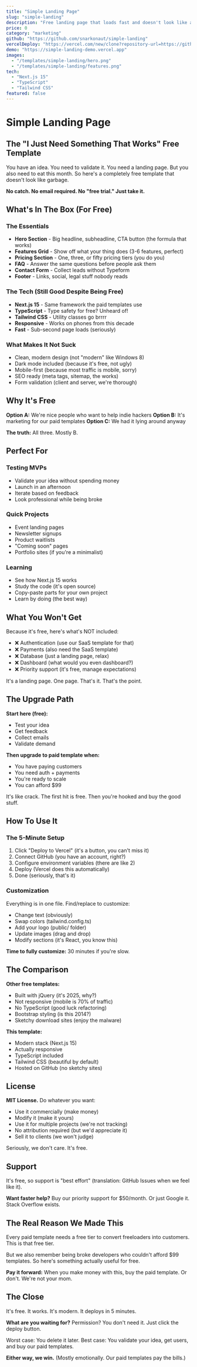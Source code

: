 ```yaml
---
title: "Simple Landing Page"
slug: "simple-landing"
description: "Free landing page that loads fast and doesn't look like a Wix template from 2015. Test your MVP without looking broke."
price: 0
category: "marketing"
github: "https://github.com/snarkonaut/simple-landing"
vercelDeploy: "https://vercel.com/new/clone?repository-url=https://github.com/snarkonaut/simple-landing"
demo: "https://simple-landing-demo.vercel.app"
images:
  - "/templates/simple-landing/hero.png"
  - "/templates/simple-landing/features.png"
tech:
  - "Next.js 15"
  - "TypeScript"
  - "Tailwind CSS"
featured: false
---
```


# Simple Landing Page

## The "I Just Need Something That Works" Free Template

You have an idea. You need to validate it. You need a landing page. But you also need to eat this month. So here's a completely free template that doesn't look like garbage.

**No catch. No email required. No "free trial." Just take it.**

## What's In The Box (For Free)

### The Essentials
- **Hero Section** - Big headline, subheadline, CTA button (the formula that works)
- **Features Grid** - Show off what your thing does (3-6 features, perfect)
- **Pricing Section** - One, three, or fifty pricing tiers (you do you)
- **FAQ** - Answer the same questions before people ask them
- **Contact Form** - Collect leads without Typeform
- **Footer** - Links, social, legal stuff nobody reads

### The Tech (Still Good Despite Being Free)
- **Next.js 15** - Same framework the paid templates use
- **TypeScript** - Type safety for free? Unheard of!
- **Tailwind CSS** - Utility classes go brrrr
- **Responsive** - Works on phones from this decade
- **Fast** - Sub-second page loads (seriously)

### What Makes It Not Suck
- Clean, modern design (not "modern" like Windows 8)
- Dark mode included (because it's free, not ugly)
- Mobile-first (because most traffic is mobile, sorry)
- SEO ready (meta tags, sitemap, the works)
- Form validation (client and server, we're thorough)

## Why It's Free

**Option A:** We're nice people who want to help indie hackers
**Option B:** It's marketing for our paid templates
**Option C:** We had it lying around anyway

**The truth:** All three. Mostly B.

## Perfect For

### Testing MVPs
- Validate your idea without spending money
- Launch in an afternoon
- Iterate based on feedback
- Look professional while being broke

### Quick Projects
- Event landing pages
- Newsletter signups
- Product waitlists
- "Coming soon" pages
- Portfolio sites (if you're a minimalist)

### Learning
- See how Next.js 15 works
- Study the code (it's open source)
- Copy-paste parts for your own project
- Learn by doing (the best way)

## What You Won't Get

Because it's free, here's what's NOT included:
- ❌ Authentication (use our SaaS template for that)
- ❌ Payments (also need the SaaS template)
- ❌ Database (just a landing page, relax)
- ❌ Dashboard (what would you even dashboard?)
- ❌ Priority support (it's free, manage expectations)

It's a landing page. One page. That's it. That's the point.

## The Upgrade Path

**Start here (free):**
- Test your idea
- Get feedback
- Collect emails
- Validate demand

**Then upgrade to paid template when:**
- You have paying customers
- You need auth + payments
- You're ready to scale
- You can afford $99

It's like crack. The first hit is free. Then you're hooked and buy the good stuff.

## How To Use It

### The 5-Minute Setup
1. Click "Deploy to Vercel" (it's a button, you can't miss it)
2. Connect GitHub (you have an account, right?)
3. Configure environment variables (there are like 2)
4. Deploy (Vercel does this automatically)
5. Done (seriously, that's it)

### Customization
Everything is in one file. Find/replace to customize:
- Change text (obviously)
- Swap colors (tailwind.config.ts)
- Add your logo (public/ folder)
- Update images (drag and drop)
- Modify sections (it's React, you know this)

**Time to fully customize:** 30 minutes if you're slow.

## The Comparison

**Other free templates:**
- Built with jQuery (it's 2025, why?)
- Not responsive (mobile is 70% of traffic)
- No TypeScript (good luck refactoring)
- Bootstrap styling (is this 2014?)
- Sketchy download sites (enjoy the malware)

**This template:**
- Modern stack (Next.js 15)
- Actually responsive
- TypeScript included
- Tailwind CSS (beautiful by default)
- Hosted on GitHub (no sketchy sites)

## License

**MIT License.** Do whatever you want:
- Use it commercially (make money)
- Modify it (make it yours)
- Use it for multiple projects (we're not tracking)
- No attribution required (but we'd appreciate it)
- Sell it to clients (we won't judge)

Seriously, we don't care. It's free.

## Support

It's free, so support is "best effort" (translation: GitHub Issues when we feel like it).

**Want faster help?** Buy our priority support for $50/month. Or just Google it. Stack Overflow exists.

## The Real Reason We Made This

Every paid template needs a free tier to convert freeloaders into customers. This is that free tier.

But we also remember being broke developers who couldn't afford $99 templates. So here's something actually useful for free.

**Pay it forward:** When you make money with this, buy the paid template. Or don't. We're not your mom.

## The Close

It's free. It works. It's modern. It deploys in 5 minutes.

**What are you waiting for?** Permission? You don't need it. Just click the deploy button.

Worst case: You delete it later.
Best case: You validate your idea, get users, and buy our paid templates.

**Either way, we win.** (Mostly emotionally. Our paid templates pay the bills.)
